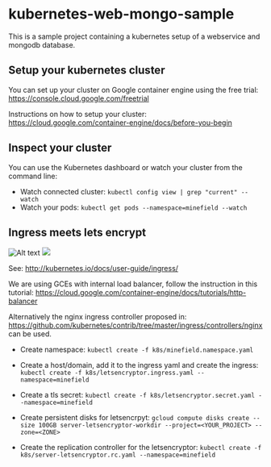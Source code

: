 # kubernetes-web-mongo-sample
This is a sample project containing a kubernetes setup of a webservice and mongodb database.

## Setup your kubernetes cluster
You can set up your cluster on Google container engine using the free trial: https://console.cloud.google.com/freetrial

Instructions on how to setup your cluster: https://cloud.google.com/container-engine/docs/before-you-begin

## Inspect your cluster
You can use the Kubernetes dashboard or watch your cluster from the command line: 
- Watch connected cluster: 
    `kubectl config view | grep "current" --watch`
- Watch your pods: 
    `kubectl get pods --namespace=minefield --watch`


## Ingress meets lets encrypt
![Alt text](https://rawgithub.com/egymgmbh/kubernetes-web-mongo-sample/master/letsencryptor/letsencryptor.svg)
<img src="https://rawgithub.com/egymgmbh/kubernetes-web-mongo-sample/master/letsencryptor/letsencryptor.svg">

See: http://kubernetes.io/docs/user-guide/ingress/

We are using GCEs with internal load balancer, follow the instruction in this tutorial:
https://cloud.google.com/container-engine/docs/tutorials/http-balancer

Alternatively the nginx ingress controller proposed in: https://github.com/kubernetes/contrib/tree/master/ingress/controllers/nginx can be used.

- Create namespace: 
    `kubectl create -f k8s/minefield.namespace.yaml`
- Create a host/domain, add it to the ingress yaml and create the ingress:
    `kubectl create -f k8s/letsencryptor.ingress.yaml --namespace=minefield`
- Create a tls secret:
    `kubectl create -f k8s/letsencryptor.secret.yaml --namespace=minefield`
    
- Create persistent disks for letsencrpyt:
    `gcloud compute disks create --size 100GB server-letsencryptor-workdir --project=<YOUR_PROJECT> --zone=<ZONE>`

- Create the replication controller for the letsencryptor:
    `kubectl create -f k8s/server-letsencryptor.rc.yaml --namespace=minefield`
